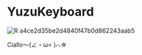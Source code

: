 # YuzuKeyboard

![R a4ce2d35be2d4840f47b0d862243aab5](https://github.com/qwasd7680/YuzuKeyboard/assets/111750551/40f59cd4-12ae-4a08-974e-6ed65faa4190)

Ciallo～(∠・ω< )⌒☆
